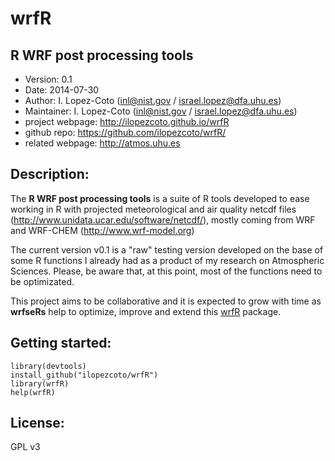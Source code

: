 # wrfR

## R WRF post processing tools

- Version: 0.1
- Date: 2014-07-30
- Author: I. Lopez-Coto (inl@nist.gov / israel.lopez@dfa.uhu.es)
- Maintainer: I. Lopez-Coto (inl@nist.gov / israel.lopez@dfa.uhu.es)
- project webpage: http://ilopezcoto.github.io/wrfR
- github repo: https://github.com/ilopezcoto/wrfR/
- related webpage: http://atmos.uhu.es

## Description: 

The **R WRF post processing tools** is a suite of R tools developed to ease working in R with projected meteorological and air quality netcdf files (http://www.unidata.ucar.edu/software/netcdf/), mostly coming from WRF and WRF-CHEM (http://www.wrf-model.org) 

The current version v0.1 is a "raw" testing version developed on the base of some R functions I already had as a product of my research on Atmospheric Sciences. Please, be aware that, at this point, most of the functions need to be optimizated. 

This project aims to be collaborative and it is expected to grow with time as **wrfseRs**  help to optimize, improve and extend this <a href="https://github.com/ilopezcoto/wrfR/">wrfR</a> package. 

## Getting started:

```
library(devtools) 
install_github("ilopezcoto/wrfR")
library(wrfR) 
help(wrfR)
```
## License:

GPL v3
